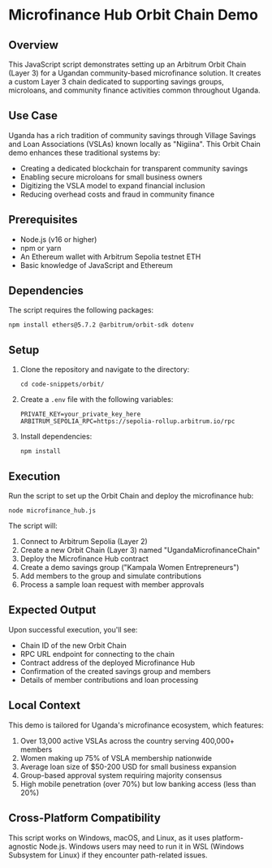 # Microfinance Hub Orbit Chain Demo

## Overview
This JavaScript script demonstrates setting up an Arbitrum Orbit Chain (Layer 3) for a Ugandan community-based microfinance solution. It creates a custom Layer 3 chain dedicated to supporting savings groups, microloans, and community finance activities common throughout Uganda.

## Use Case
Uganda has a rich tradition of community savings through Village Savings and Loan Associations (VSLAs) known locally as "Nigiina". This Orbit Chain demo enhances these traditional systems by:
- Creating a dedicated blockchain for transparent community savings
- Enabling secure microloans for small business owners
- Digitizing the VSLA model to expand financial inclusion
- Reducing overhead costs and fraud in community finance

## Prerequisites
- Node.js (v16 or higher)
- npm or yarn
- An Ethereum wallet with Arbitrum Sepolia testnet ETH
- Basic knowledge of JavaScript and Ethereum

## Dependencies
The script requires the following packages:
```
npm install ethers@5.7.2 @arbitrum/orbit-sdk dotenv
```

## Setup
1. Clone the repository and navigate to the directory:
   ```
   cd code-snippets/orbit/
   ```

2. Create a `.env` file with the following variables:
   ```
   PRIVATE_KEY=your_private_key_here
   ARBITRUM_SEPOLIA_RPC=https://sepolia-rollup.arbitrum.io/rpc
   ```

3. Install dependencies:
   ```
   npm install
   ```

## Execution
Run the script to set up the Orbit Chain and deploy the microfinance hub:

```
node microfinance_hub.js
```

The script will:
1. Connect to Arbitrum Sepolia (Layer 2)
2. Create a new Orbit Chain (Layer 3) named "UgandaMicrofinanceChain"
3. Deploy the Microfinance Hub contract
4. Create a demo savings group ("Kampala Women Entrepreneurs")
5. Add members to the group and simulate contributions
6. Process a sample loan request with member approvals

## Expected Output
Upon successful execution, you'll see:
- Chain ID of the new Orbit Chain
- RPC URL endpoint for connecting to the chain
- Contract address of the deployed Microfinance Hub
- Confirmation of the created savings group and members
- Details of member contributions and loan processing

## Local Context
This demo is tailored for Uganda's microfinance ecosystem, which features:
1. Over 13,000 active VSLAs across the country serving 400,000+ members
2. Women making up 75% of VSLA membership nationwide
3. Average loan size of $50-200 USD for small business expansion
4. Group-based approval system requiring majority consensus
5. High mobile penetration (over 70%) but low banking access (less than 20%)

## Cross-Platform Compatibility
This script works on Windows, macOS, and Linux, as it uses platform-agnostic Node.js. Windows users may need to run it in WSL (Windows Subsystem for Linux) if they encounter path-related issues. 